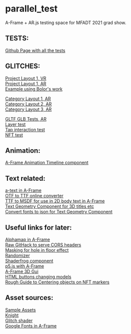 # parallel_test
A-Frame + AR.js testing space for MFADT 2021 grad show.  

## TESTS: ##
[Github Page with all the tests](https://sycrus.github.io/parallel_test/)

## GLITCHES: ##
[Project Layout 1, VR](https://glitch.com/edit/#!/parallel-layout-1?path=index.html%3A1%3A0) \
[Project Layout 1, AR](https://glitch.com/edit/#!/layout-1-ar?path=index.html%3A1%3A0) \
[Example using Bolor's work](https://glitch.com/edit/#!/bolor-project-example?path=index.html%3A1%3A0)

[Category Layout 1, AR](https://glitch.com/edit/#!/layout-2-ar) \
[Category Layout 2, AR](https://glitch.com/edit/#!/category-layout-2) \
[Category Layout 3, AR](https://glitch.com/edit/#!/category-layout-3?path=index.html%3A3%3A72)

[GLTF GLB Tests, AR](https://glitch.com/edit/#!/blender-gltf-glb-test?path=index.html%3A149%3A8) \
[Layer test](https://glitch.com/edit/#!/parallel-layer-test) \
[Tap interaction test](https://glitch.com/edit/#!/tap-interaction-test) \
[NFT test](https://glitch.com/edit/#!/parallel-nft-test)

## Animation: ##
[A-Frame Animation Timeline component](https://github.com/supermedium/superframe/tree/master/components/animation-timeline/)

## Text related: ##
[a-text in A-Frame](https://aframe.io/docs/1.2.0/primitives/a-text.html#attributes/) \
[OTF to TTF online converter](https://cloudconvert.com/otf-to-ttf) \
[TTF to MSDF for use in 2D body text in A-Frame](https://msdf-bmfont.donmccurdy.com/) \
[Text Geometry Component for 3D titles etc](https://github.com/supermedium/superframe/tree/master/components/text-geometry/) \
[Convert fonts to json for Text Geometry Component](http://gero3.github.io/facetype.js/)

## Useful links for later: ##
[Alphamap in A-Frame](https://gist.github.com/nerestaren/3150822fffa96a4a14aa01dd50d131a0)\
[Raw GitHack to serve CORS headers](https://raw.githack.com/) \
[Masking for hole in floor effect](https://stackoverflow.com/questions/57267714/in-a-frame-ar-js-want-to-make-3d-object-appear-to-come-out-of-the-floor-i-e) \
[Randomizer](https://github.com/supermedium/superframe/tree/master/components/randomizer/) \
[Shaderfrog component](https://github.com/msj121/aframeFrogShaders) \
[p5.js with A-Frame](https://editor.p5js.org/micuat/sketches/0waMKDEi) \
[A-Frame 3D Gui](https://github.com/rdub80/aframe-gui)\
[HTML buttons changing models](https://medium.com/swlh/build-your-location-based-augmented-reality-web-app-a841956eed2c)\
[Rough Guide to Centering objects on NFT markers](https://stackoverflow.com/questions/61589342/how-can-i-position-an-a-frame-object-to-bottom-left-corner-of-the-marker-and-ma)

## Asset sources: ##
[Sample Assets](https://github.com/aframevr/sample-assets/tree/master/assets) \
[Knight](https://sketchfab.com/3d-models/warcraft-3-alliance-footmanfanmade-201452e568064aedadccfafb668ef6a5) \
[Glitch shader](https://shaderfrog.com/app/view/1932) \
[Google Fonts in A-Frame](https://github.com/etiennepinchon/aframe-fonts)

